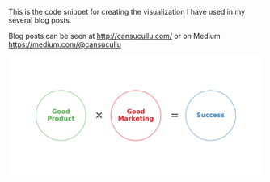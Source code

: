 This is the code snippet for creating the visualization I have used in my several blog posts.

Blog posts can be seen at http://cansucullu.com/ or on Medium https://medium.com/@cansucullu

![generic-success-formula-rgb.png](https://raw.githubusercontent.com/cansucullu/recipes/master/generic_success_formula/generic-success-formula-rgb.png)
